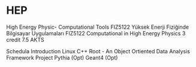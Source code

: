 # HEP
High Energy Physic- Computational Tools
FIZ5122		Yüksek Enerji Fiziğinde Bilgisayar Uygulamaları
FIZ5122	  Computational in High Energy Physics	          3 credit	7.5 AKTS		

Schedula
Introduction
Linux
C++
Root - An Object Ortiented Data Analysis Framework
Project
Pythia (Opt)
Geant4 (Opt)
